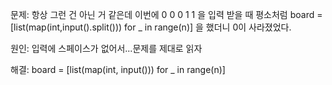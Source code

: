 문제:
항상 그런 건 아닌 거 같은데 이번에 0 0 0 1 1 을 입력 받을 때 평소처럼 
board = [list(map(int,input().split())) for _ in range(n)] 을 했더니 0이 사라졌었다.

원인: 입력에 스페이스가 없어서...문제를 제대로 읽자

해결: board = [list(map(int, input())) for _ in range(n)] 
